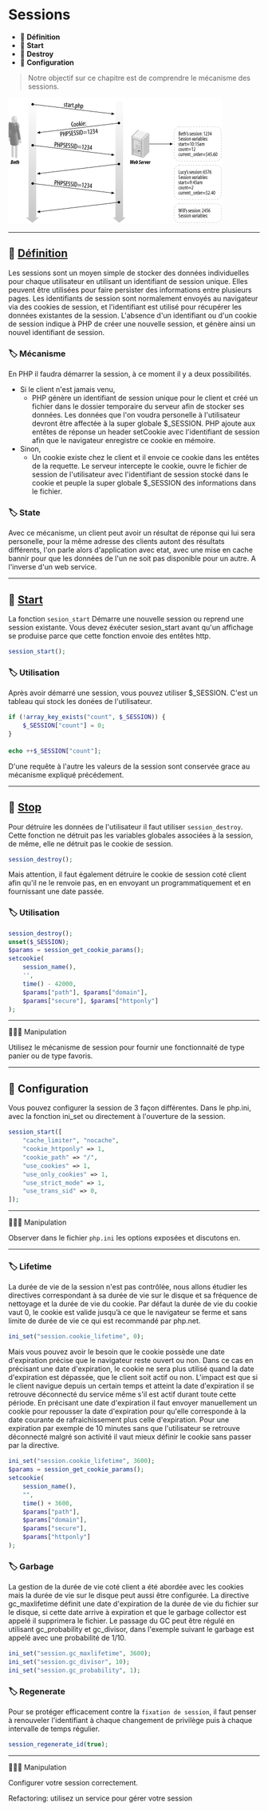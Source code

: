 # Sessions

*  🔖 **Définition**
*  🔖 **Start**
*  🔖 **Destroy**
*  🔖 **Configuration**

> Notre objectif sur ce chapitre est de comprendre le mécanisme des sessions.

![image](https://raw.githubusercontent.com/seeren-training/PHP/master/wiki/resources/session.gif)

___

## 📑 [Définition](https://www.php.net/manual/fr/reserved.variables.session.php)

 Les sessions sont un moyen simple de stocker des données individuelles pour chaque utilisateur en utilisant un identifiant de session unique. Elles peuvent être utilisées pour faire persister des informations entre plusieurs pages. Les identifiants de session sont normalement envoyés au navigateur via des cookies de session, et l'identifiant est utilisé pour récupérer les données existantes de la session. L'absence d'un identifiant ou d'un cookie de session indique à PHP de créer une nouvelle session, et génère ainsi un nouvel identifiant de session. 

### 🏷️ **Mécanisme**

En PHP il faudra démarrer la session, à ce moment il y a deux possibilités. 
* Si le client n'est jamais venu, 
    * PHP génère un identifiant de session unique pour le client et créé un fichier dans le dossier temporaire du serveur afin de stocker ses données. Les données que l'on voudra personelle à l'utilisateur devront être affectée à la super globale $_SESSION. PHP ajoute aux entêtes de réponse un header setCookie avec l'identifiant de session afin que le navigateur enregistre ce cookie en mémoire.
* Sinon,
    * Un cookie existe chez le client et il envoie ce cookie dans les entêtes de la requette. Le serveur intercepte le cookie, ouvre le fichier de session de l'utilisateur avec l'identifiant de session stocké dans le cookie et peuple la super globale $_SESSION des informations dans le fichier.

### 🏷️ **State**

Avec ce mécanisme, un client peut avoir un résultat de réponse qui lui sera personelle, pour la même adresse des clients autont des résultats différents, l'on parle alors d'application avec etat, avec une mise en cache  bannir pour que les données de l'un ne soit pas disponible pour un autre. A l'inverse d'un web service.

___

## 📑 [Start](https://www.php.net/manual/fr/function.session-start.php)

La fonction `sesion_start` Démarre une nouvelle session ou reprend une session existante. Vous devez éxécuter sesion_start avant qu'un affichage se produise parce que cette fonction envoie des entêtes http.

```php
session_start();
```

### 🏷️ **Utilisation**

Après avoir démarré une session, vous pouvez utiliser $_SESSION. C'est un tableau qui stock les donées de l'utilisateur.

```php
if (!array_key_exists("count", $_SESSION)) {
    $_SESSION["count"] = 0;
}

echo ++$_SESSION["count"];
```

D'une requête à l'autre les valeurs de la session sont conservée grace au mécanisme expliqué précédement.

___

## 📑 [Stop](https://www.php.net/manual/fr/function.session-destroy.php)

Pour détruire les données de l'utilisateur il faut utiliser `session_destroy`. Cette fonction ne détruit pas les variables globales associées à la session, de même, elle ne détruit pas le cookie de session.

```php
session_destroy();
```

Mais attention, il faut également détruire le cookie de session coté client afin qu'il ne le renvoie pas, en en envoyant un programmatiquement et en fournissant une date passée.

### 🏷️ **Utilisation**

```php
session_destroy();
unset($_SESSION);
$params = session_get_cookie_params();
setcookie(
    session_name(),
    '',
    time() - 42000,
    $params["path"], $params["domain"],
    $params["secure"], $params["httponly"]
);
```

___

👨🏻‍💻 Manipulation

Utilisez le mécanisme de session pour fournir une fonctionnaité de type panier ou de type favoris.

___

## 📑 Configuration

Vous pouvez configurer la session de 3 façon différentes. Dans le php.ini, avec la fonction ini_set ou directement à l'ouverture de la session.

```php
session_start([
    "cache_limiter", "nocache",
    "cookie_httponly" => 1,
    "cookie_path" => "/",
    "use_cookies" => 1,
    "use_only_cookies" => 1,
    "use_strict_mode" => 1,
    "use_trans_sid" => 0,
]);
```
___

👨🏻‍💻 Manipulation

Observer dans le fichier `php.ini` les options exposées et discutons en.

___


### 🏷️ **Lifetime**

La durée de vie de la session n'est pas contrôlée, nous allons étudier les directives correspondant à sa durée de vie sur le disque et sa fréquence de nettoyage et la durée de vie du cookie. Par défaut la durée de vie du cookie vaut 0, le cookie est valide jusqu’à ce que le navigateur se ferme et sans limite de durée de vie ce qui est recommandé par php.net.

```php
ini_set("session.cookie_lifetime", 0); 
```

Mais vous pouvez avoir le besoin que le cookie possède une date d'expiration précise que le navigateur reste ouvert ou non. Dans ce cas en précisant une date d'expiration, le cookie ne sera plus utilisé quand la date d'expiration est dépassée, que le client soit actif ou non. L'impact est que si le client navigue depuis un certain temps et atteint la date d'expiration il se retrouve déconnecté du service même s'il est actif durant toute cette période. En précisant une date d'expiration il faut envoyer manuellement un cookie pour repousser la date d'expiration pour qu'elle corresponde à la date courante de rafraichissement plus celle d'expiration. Pour une expiration par exemple de 10 minutes sans que l'utilisateur se retrouve déconnecté malgré son activité il vaut mieux définir le cookie sans passer par la directive.

```php
ini_set("session.cookie_lifetime", 3600);
$params = session_get_cookie_params();
setcookie(
    session_name(),
    "",
    time() + 3600,
    $params["path"],
    $params["domain"],
    $params["secure"],
    $params["httponly"]
); 
```

### 🏷️ **Garbage**

La gestion de la durée de vie coté client a été abordée avec les cookies mais la durée de vie sur le disque peut aussi être configurée. La directive gc_maxlifetime définit une date d'expiration de la durée de vie du fichier sur le disque, si cette date arrive à expiration et que le garbage collector est appelé il supprimera le fichier. Le passage du GC peut être régulé en utilisant gc_probability et gc_divisor, dans l'exemple suivant le garbage est appelé avec une probabilité de 1/10.

```php
ini_set("session.gc_maxlifetime", 3600);
ini_set("session.gc_divisor", 10);
ini_set("session.gc_probability", 1);
```

### 🏷️ **Regenerate**

Pour se protéger efficacement contre la `fixation de session`, il faut penser à renouveler l'identifiant à chaque changement de privilège puis à chaque intervalle de temps régulier.

```php
session_regenerate_id(true);
```

___

👨🏻‍💻 Manipulation

Configurer votre session correctement.

Refactoring: utilisez un service pour gérer votre session

